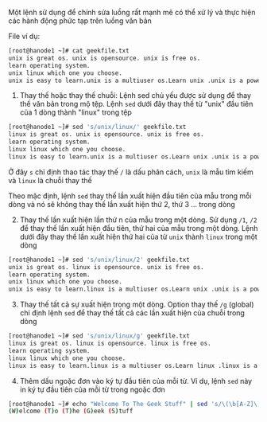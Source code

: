 Một lệnh sử dụng để chính sửa luồng rất mạnh mẽ có thể xử lý và thực hiện các hành động phức tạp trên luồng văn bản

File ví dụ:

```sh
[root@hanode1 ~]# cat geekfile.txt 
unix is great os. unix is opensource. unix is free os.
learn operating system.
unix linux which one you choose.
unix is easy to learn.unix is a multiuser os.Learn unix .unix is a powerful.
```

1. Thay thế hoặc thay thế chuỗi: Lệnh sed chủ yếu được sử dụng để thay thế văn bản trong mộ tệp. Lệnh `sed` dưới đây thay thế từ "unix" đầu tiên của 1 dòng thành "linux" trong tệp

```sh
[root@hanode1 ~]# sed 's/unix/linux/' geekfile.txt 
linux is great os. unix is opensource. unix is free os.
learn operating system.
linux linux which one you choose.
linux is easy to learn.unix is a multiuser os.Learn unix .unix is a powerful.
```

Ở đây `s` chỉ định thao tác thay thế `/` là dấu phân cách, `unix` là mẫu tìm kiếm và `linux` là chuỗi thay thế

Theo mặc định, lệnh `sed` thay thế lần xuất hiện đầu tiên của mẫu trong mỗi dòng và nó sẽ không thay thế lần xuất hiện thứ 2, thứ 3 ... trong dòng

2. Thay thế lần xuất hiện lần thứ n của mẫu trong một dòng. Sử dụng `/1`, `/2` để thay thế lần xuất hiện đầu tiên, thứ hai của mẫu trong một dòng. Lệnh dưới đây thay thế lần xuất hiện thứ hai của từ `unix` thành `linux` trong một dòng

```sh
[root@hanode1 ~]# sed 's/unix/linux/2' geekfile.txt 
unix is great os. linux is opensource. unix is free os.
learn operating system.
unix linux which one you choose.
unix is easy to learn.linux is a multiuser os.Learn unix .unix is a powerful.
```

3. Thay thế tất cả sự xuất hiện trong một dòng. Option thay thế `/g` (global) chỉ định lệnh `sed` để thay thế tất cả các lần xuất hiện của chuỗi trong dòng

```sh
[root@hanode1 ~]# sed 's/unix/linux/g' geekfile.txt 
linux is great os. linux is opensource. linux is free os.
learn operating system.
linux linux which one you choose.
linux is easy to learn.linux is a multiuser os.Learn linux .linux is a powerful.
```

4. Thêm dấu ngoặc đơn vào ký tự đầu tiên của mỗi từ. Ví dụ, lệnh `sed` này in ký tự đầu tiên của mỗi từ trong ngoặc đơn

```sh
[root@hanode1 ~]# echo "Welcome To The Geek Stuff" | sed 's/\(\b[A-Z]\)/\(\1\)/g'
(W)elcome (T)o (T)he (G)eek (S)tuff
```